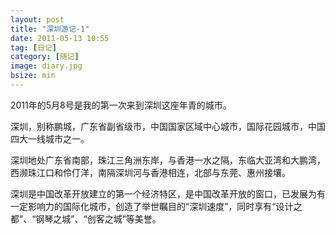 ```yaml
---
layout: post
title: "深圳游记-1"
date: 2011-05-13 10:55
tag: [日记]
category: [随记]
image: diary.jpg
bsize: min
---
```

2011年的5月8号是我的第一次来到深圳这座年青的城市。

深圳，别称鹏城，广东省副省级市，中国国家区域中心城市，国际花园城市，中国四大一线城市之一。

深圳地处广东省南部，珠江三角洲东岸，与香港一水之隔，东临大亚湾和大鹏湾，西濒珠江口和伶仃洋，南隔深圳河与香港相连，北部与东莞、惠州接壤。

深圳是中国改革开放建立的第一个经济特区，是中国改革开放的窗口，已发展为有一定影响力的国际化城市，创造了举世瞩目的“深圳速度”，同时享有“设计之都”、“钢琴之城”、“创客之城”等美誉。
